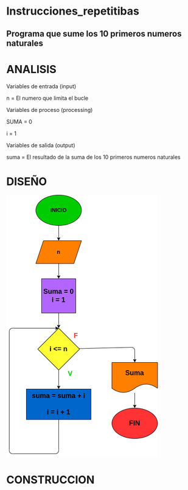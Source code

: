 # Instrucciones_repetitibas
## Programa que sume los 10 primeros numeros naturales

# ANALISIS

Variables de entrada (input)

n = El numero que limita el bucle 

Variables de proceso (processing)

SUMA = 0

i = 1

Variables de salida (output)

suma = El resultado de la suma de los 10 primeros numeros naturales

# DISEÑO

![Diagrama de flujo](diagrama.png "diagrama de flujo")

# CONSTRUCCION
